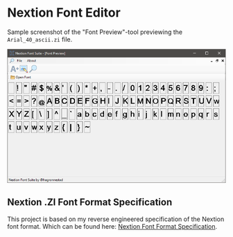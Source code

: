 # Nextion Font Editor

Sample screenshot of the "Font Preview"-tool previewing the `Arial_40_ascii.zi` file.

![Image of Yaktocat](Screenshots/01.png)

## Nextion .ZI Font Format Specification

This project is based on my reverse engineered specification of the Nextion font format. Which can be found here: [Nextion Font Format Specification](Docs/Nextion%20Font%20Format%20Specification.md).